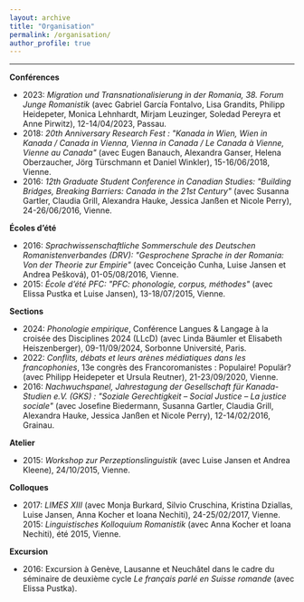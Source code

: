 ```yaml
---
layout: archive
title: "Organisation"
permalink: /organisation/
author_profile: true
---
```


---
**Conférences**
* 2023: <i>Migration und Transnationalisierung in der Romania, 38. Forum Junge Romanistik</i> (avec Gabriel García Fontalvo, Lisa Grandits, Philipp Heidepeter, Monica Lehnhardt, Mirjam Leuzinger, Soledad Pereyra et Anne Pirwitz), 12-14/04/2023, Passau.
* 2018: <i>20th Anniversary Research Fest : "Kanada in Wien, Wien in Kanada / Canada in Vienna, Vienna in Canada / Le Canada à Vienne, Vienne au Canada"</i> (avec Eugen Banauch, Alexandra Ganser, Helena Oberzaucher, Jörg Türschmann et Daniel Winkler), 15-16/06/2018, Vienne.
* 2016: <i>12th Graduate Student Conference in Canadian Studies: "Building Bridges, Breaking Barriers: Canada in the 21st Century"</i> (avec Susanna Gartler, Claudia Grill, Alexandra Hauke, Jessica Janßen et Nicole Perry), 24-26/06/2016, Vienne.

**Écoles d’été**
* 2016: <i>Sprachwissenschaftliche Sommerschule des Deutschen Romanistenverbandes (DRV): "Gesprochene Sprache in der Romania: Von der Theorie zur Empirie"</i> (avec Conceição Cunha, Luise Jansen et Andrea Pešková), 01-05/08/2016, Vienne.
* 2015:	<i>École d’été PFC: "PFC: phonologie, corpus, méthodes"</i> (avec Elissa Pustka et Luise Jansen), 13-18/07/2015, Vienne.

**Sections**
* 2024:	<i>Phonologie empirique</i>, Conférence Langues & Langage à la croisée des Disciplines 2024 (LLcD) (avec Linda Bäumler et Elisabeth Heiszenberger), 09-11/09/2024, Sorbonne Université, Paris.
* 2022: <i>Conflits, débats et leurs arènes médiatiques dans les francophonies</i>, 13e congrès des Francoromanistes : Populaire! Populär? (avec Philipp Heidepeter et Ursula Reutner), 21-23/09/2020, Vienne.
* 2016: <i>Nachwuchspanel, Jahrestagung der Gesellschaft für Kanada-Studien e.V. (GKS) : "Soziale Gerechtigkeit – Social Justice – La justice sociale"</i> (avec Josefine Biedermann, Susanna Gartler, Claudia Grill, Alexandra Hauke, Jessica Janßen et Nicole Perry), 12-14/02/2016, Grainau.

**Atelier**
* 2015: <i>Workshop zur Perzeptionslinguistik</i> (avec Luise Jansen et Andrea Kleene), 24/10/2015, Vienne.

**Colloques**
* 2017:	<i>LIMES XIII</i> (avec Monja Burkard, Silvio Cruschina, Kristina Dziallas, Luise Jansen, Anna Kocher et Ioana Nechiti), 24-25/02/2017, Vienne.
2015:	<i>Linguistisches Kolloquium Romanistik</i> (avec Anna Kocher et Ioana Nechiti), été 2015, Vienne.

**Excursion**
* 2016:	Excursion à Genève, Lausanne et Neuchâtel dans le cadre du séminaire de deuxième cycle <i>Le français parlé en Suisse romande</i> (avec Elissa Pustka).
